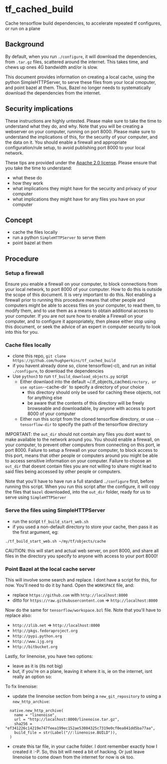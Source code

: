 # tf_cached_build

Cache tensorflow build dependencies, to accelerate repeated tf configures, or run on a plane

## Background

By default, when you run `./configure`, it will download the dependencies, from `.tar.gz` files, scattered around the internet.  This takes time, and chews up ones 4G
bandwidth and/or is slow.

This document provides information on creating a local cache, using the python SimpleHTTPServer, to serve these files from your local cmoputer, and point bazel
at them. Thus, Bazel no longer needs to systematically download the dependencies from the internet.

## Security implications

These instructions are highly untested.  Please make sure to take the time to understand what they do, and why. Note that
you will be creating a webserver on your computer, running on port 8000. Please make sure to understand the implications of this, for the security of your computer,
and the data on it.  You should enable a firewall and appropriate configuration/rule setup, to avoid publishing port 8000 to your local network.

These tips are provided under the [Apache 2.0 license](https://www.apache.org/licenses/LICENSE-2.0.html).  Please ensure that you take the time to understand:
- what these do
- how they work
- what implications they might have for the security and privacy of your computer
- what implications they might have for any files you have on your computer

## Concept

- cache the files locally
- run a python `SimpleHTTPServer` to serve them
- point bazel at them

## Procedure

### Setup a firewall

Ensure you enable a firewall on your computer, to block connections from your local network, to port 8000 of your computer.  How to do this is outside the scope of this document.  It is very important to do this.  Not enabling a firewall prior to running this procedure means that other people and computers might be able to access files on your computer, to read them, to modify them, and to use them as a means to obtain additional access to your computer.  If you are not sure how to enable a Firewall on your computer, and to configure it appropriately, then
please either stop using this document, or seek the advice of an expert in computer security to look into this for you.

### Cache files locally

- clone this repo, `git clone https://github.com/hughperkins/tf_cached_build`
- if you havent already done so, clone tensorflow(-cl), and run an initial `./configure`, to download the dependencies
- Use `python3` to run `tf_build_download_objects.py` script
  - Either downlaod into the default ~/.tf_objects_cache` directory, or use option `--cache-dir` to specify a directory of your choice
    - this directory should only be used for caching these objects, not for anything else
    - be aware that the contents of this directory will be freely browseable and downloadable, by anyone with access to port 8000 of your computer
  - Either run this script from the cloned tensorflow directory, or use `--tensorflow-dir` to specify the path of the tensorflow directory

IMPORTANT: the `out_dir` should not contain any files you dont want to make available to the network around you.  You should enable a firewall, on your computer,
to prevent other computers from connecting on this port, ie port 8000.  Failure to setup a firewall on your computer, to block access to this port, means that other people or
computers around you might be able to access sensitive information on your computer.  Failure to choose an `out_dir` that doesnt contain files you are not willing to share
might lead to said files being accessed by other people or computers.

Note that you'll have to have run a full standard `./configure` first, before running this script.  When you run this script after the configure, it will
copy the files that `bazel` downloaded, into the `out_dir` folder, ready for us to serve using `SimpleHTTPServer`

### Serve the files using SimpleHTTPServer

- run the script `tf_build_start_web.sh`
- if you used a non-default directory to store your cache, then pass it as the first argument, eg:
```
./tf_build_start_web.sh ~/my/tf/objects/cache
```

CAUTION: this will start and actual web server, on port 8000, and share all files in the directory you specify to anyone with access to your port 8000!

### Point Bazel at the local cache server

This will involve some search and replace. I dont have a script for this, for now. You'll need to do it by hand.  Open the `WORKSPACE` file, and:
- replace `https://github.com` with `http://localhost:8000`
- ditto for `https://raw.githubusercontent.com` => `http://localhost:8000`

Now do the same for `tensorflow/workspace.bzl` file. Note that you'll have to replace also:
- `http://zlib.net` => `http://localhost:8000`
- `http://pkgs.fedoraproject.org`
- `http://pypi.python.org`
- `http://www.ijg.org`
- `http://bitbucket.org`

Lastly, for linenoise, you have two options:
- leave as it is (its not big)
- but, if you're on a plane, leaving it where it is, ie on the internet, isnt really an option so:

To fix linenoise:
- update the linenoise section from being a `new_git_repository` to using a `new_http_archive`:
```
  native.new_http_archive(
    name = "linenoise",
    url = "http://localhost:8000/linenoise.tar.gz",
    sha256 = "ef341226c14219e747feea199ec152ae53084325c7319e0cf0ea841dd5ba77aa",
    build_file = str(Label("//:linenoise.BUILD")),
  )
```
- create this tar file, in your cache folder. I dont remember exactly how I created it :-P. So, this bit will need a bit of hacking. Or just leave linenoise to come down from the
internet for now is ok too.
